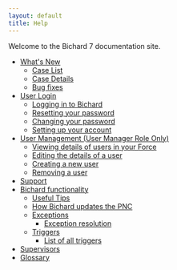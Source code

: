 ```yaml
---
layout: default
title: Help
---
```


Welcome to the Bichard 7 documentation site.

- [What's New](whats-new/)
  - [Case List](whats-new/case-list/)
  - [Case Details](whats-new/case-details/)
  - [Bug fixes](whats-new/bug-fixes/)
  <!-- - [Reports](whats-new/reports/) -->
  <!-- - [User Management](whats-new/user-management/) -->
- [User Login](user-login/)
  - [Logging in to Bichard](user-login/logging-in-to-bichard/)
  - [Resetting your password](user-login/resetting-password/)
  - [Changing your password](user-login/changing-your-password/)
  - [Setting up your account](user-login/new-account-setup/)
- [User Management (User Manager Role Only)](user-management/)
  - [Viewing details of users in your Force](user-management/viewing-users/)
  - [Editing the details of a user](user-management/editing-users/)
  - [Creating a new user](user-management/creating-users/)
  - [Removing a user](user-management/removing-users/)
- [Support](support/)
- [Bichard functionality](bichard-functionality/)
  - [Useful Tips](bichard-functionality/useful-tips/)
  - [How Bichard updates the PNC](bichard-functionality/how-bichard-updates-pnc/)
  - [Exceptions](bichard-functionality/exceptions/)
    - [Exception resolution](bichard-functionality/exceptions/resolution.html)
  - [Triggers](bichard-functionality/triggers/)
    - [List of all triggers](bichard-functionality/triggers/list/)
- [Supervisors](supervisors/)
- [Glossary](glossary/)
